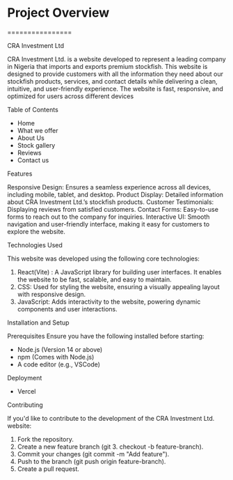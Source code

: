 # Project Overview

================

CRA Investment Ltd

CRA Investment Ltd. is a website developed to represent a leading company in Nigeria that imports and exports premium stockfish. This website is designed to provide customers with all the information they need about our stockfish products, services, and contact details while delivering a clean, intuitive, and user-friendly experience. The website is fast, responsive, and optimized for users across different devices

Table of Contents

- Home
- What we offer
- About Us
- Stock gallery
- Reviews
- Contact us

Features

Responsive Design: Ensures a seamless experience across all devices, including mobile, tablet, and desktop.
Product Display: Detailed information about CRA Investment Ltd.’s stockfish products.
Customer Testimonials: Displaying reviews from satisfied customers.
Contact Forms: Easy-to-use forms to reach out to the company for inquiries.
Interactive UI: Smooth navigation and user-friendly interface, making it easy for customers to explore the website.

Technologies Used

This website was developed using the following core technologies:

1. React(Vite) : A JavaScript library for building user interfaces. It enables the website to be fast, scalable, and easy to maintain.
2. CSS: Used for styling the website, ensuring a visually appealing layout with responsive design.
3. JavaScript: Adds interactivity to the website, powering dynamic components and user interactions.

Installation and Setup

Prerequisites
Ensure you have the following installed before starting:

- Node.js (Version 14 or above)
- npm (Comes with Node.js)
- A code editor (e.g., VSCode)

Deployment

- Vercel

Contributing

If you'd like to contribute to the development of the CRA Investment Ltd. website:

1. Fork the repository.
2. Create a new feature branch (git 3. checkout -b feature-branch).
3. Commit your changes (git commit -m "Add feature").
4. Push to the branch (git push origin feature-branch).
5. Create a pull request.
